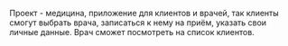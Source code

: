 Проект - медицина, приложение для клиентов и врачей, так клиенты смогут выбрать врача, записаться к нему на приём, указать свои личные данные. Врач сможет посмотреть на список клиентов.